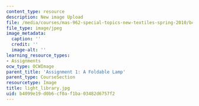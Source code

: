 ```yaml
---
content_type: resource
description: New image Upload
file: /media/courses/mas-962-special-topics-new-textiles-spring-2010/b4099e19d0b6cf0af1ba03482d6757f2_light_library.jpg
file_type: image/jpeg
image_metadata:
  caption: ''
  credit: ''
  image-alt: ''
learning_resource_types:
- Assignments
ocw_type: OCWImage
parent_title: 'Assignment 1: A Foldable Lamp'
parent_type: CourseSection
resourcetype: Image
title: light_library.jpg
uid: b4099e19-d0b6-cf0a-f1ba-03482d6757f2
---
```

